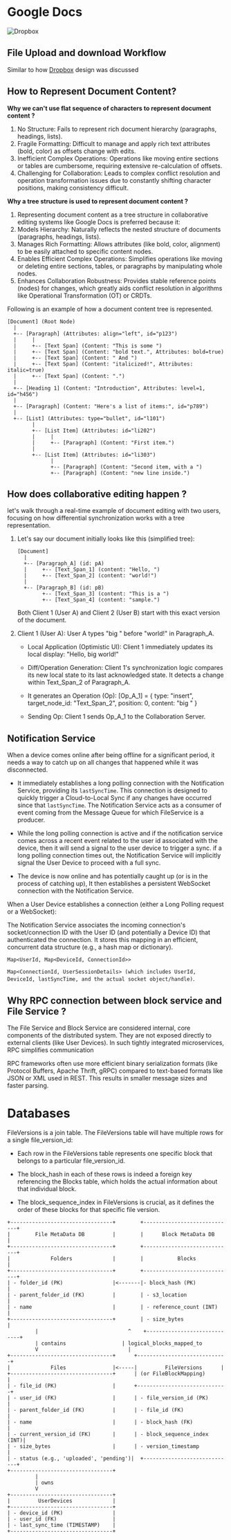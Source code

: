 # Google Docs

![Dropbox](dropbox.svg)

## File Upload and download Workflow

Similar to how [Dropbox](../dropbox/) design was discussed

## How to Represent Document Content?

**Why we can't use flat sequence of characters to represent document content ?**

1. No Structure: Fails to represent rich document hierarchy (paragraphs, headings, lists).
2. Fragile Formatting: Difficult to manage and apply rich text attributes (bold, color) as offsets change with edits.
3. Inefficient Complex Operations: Operations like moving entire sections or tables are cumbersome, requiring extensive re-calculation of offsets.
4. Challenging for Collaboration: Leads to complex conflict resolution and operation transformation issues due to constantly shifting character positions, making consistency difficult.

**Why a tree structure is used to represent document content ?**

1. Representing document content as a tree structure in collaborative editing systems like Google Docs is preferred because it:
2. Models Hierarchy: Naturally reflects the nested structure of documents (paragraphs, headings, lists).
3. Manages Rich Formatting: Allows attributes (like bold, color, alignment) to be easily attached to specific content nodes.
4. Enables Efficient Complex Operations: Simplifies operations like moving or deleting entire sections, tables, or paragraphs by manipulating whole nodes.
5. Enhances Collaboration Robustness: Provides stable reference points (nodes) for changes, which greatly aids conflict resolution in algorithms like Operational Transformation (OT) or CRDTs.

Following is an example of how a document content tree is represented.

```
[Document] (Root Node)
  |
  +-- [Paragraph] (Attributes: align="left", id="p123")
  |     |
  |     +-- [Text Span] (Content: "This is some ")
  |     +-- [Text Span] (Content: "bold text.", Attributes: bold=true)
  |     +-- [Text Span] (Content: " And ")
  |     +-- [Text Span] (Content: "italicized!", Attributes: italic=true)
  |     +-- [Text Span] (Content: ".")
  |
  +-- [Heading 1] (Content: "Introduction", Attributes: level=1, id="h456")
  |
  +-- [Paragraph] (Content: "Here's a list of items:", id="p789")
  |
  +-- [List] (Attributes: type="bullet", id="l101")
        |
        +-- [List Item] (Attributes: id="li202")
        |     |
        |     +-- [Paragraph] (Content: "First item.")
        |
        +-- [List Item] (Attributes: id="li303")
              |
              +-- [Paragraph] (Content: "Second item, with a ")
              +-- [Paragraph] (Content: "new line inside.")
```

## How does collaborative editing happen ?

let's walk through a real-time example of document editing with two users, focusing on how differential synchronization works with a tree representation.

1. Let's say our document initially looks like this (simplified tree):
	```
	[Document]
	  |
	  +-- [Paragraph_A] (id: pA)
	  |     +-- [Text_Span_1] (content: "Hello, ")
	  |     +-- [Text_Span_2] (content: "world!")
	  |
	  +-- [Paragraph_B] (id: pB)
			+-- [Text_Span_3] (content: "This is a ")
			+-- [Text_Span_4] (content: "sample.")
	```
	Both Client 1 (User A) and Client 2 (User B) start with this exact version of the document.

2. Client 1 (User A): User A types "big " before "world!" in Paragraph_A.

	* Local Application (Optimistic UI): Client 1 immediately updates its local display: "Hello, big world!"

	* Diff/Operation Generation: Client 1's synchronization logic compares its new local state to its last acknowledged state. It detects a change within Text_Span_2 of Paragraph_A.

	* It generates an Operation (Op): [Op_A_1] = { type: "insert", target_node_id: "Text_Span_2", position: 0, content: "big " }

	* Sending Op: Client 1 sends Op_A_1 to the Collaboration Server.

## Notification Service

When a device comes online after being offline for a significant period, it needs a way to catch up on all changes that happened while it was disconnected.

* It immediately establishes a long polling connection with the Notification Service, providing its `lastSyncTime`. This connection is designed to quickly trigger a Cloud-to-Local Sync if any changes have occurred since that `lastSyncTime`. The Notification Service acts as a consumer of event coming from the Message Queue for which FileService is a producer. 

* While the long polling connection is active and if the notification service comes across a recent event related to the user id associated with the device, then it will send a signal to the user device to trigger a sync. if a long polling connection times out, the Notification Service will implicitly signal the User Device to proceed with a full sync.

* The device is now online and has potentially caught up (or is in the process of catching up), It then establishes a persistent WebSocket connection with the Notification Service.

When a User Device establishes a connection (either a Long Polling request or a WebSocket):

The Notification Service associates the incoming connection's socket/connection ID with the User ID (and potentially a Device ID) that authenticated the connection.
It stores this mapping in an efficient, concurrent data structure (e.g., a hash map or dictionary).

`Map<UserId, Map<DeviceId, ConnectionId>>`

`Map<ConnectionId, UserSessionDetails> (which includes UserId, DeviceId, lastSyncTime, and the actual socket object/handle)`.


## Why RPC connection between block service and File Service ?

The File Service and Block Service are considered internal, core components of the distributed system. 
They are not exposed directly to external clients (like User Devices). 
In such tightly integrated microservices, RPC simplifies communication

RPC frameworks often use more efficient binary serialization formats (like Protocol Buffers, Apache Thrift, gRPC) 
compared to text-based formats like JSON or XML used in REST. This results in smaller message sizes and faster parsing.

# Databases

FileVersions is a join table. The FileVersions table will have multiple rows for a single file_version_id:

* Each row in the FileVersions table represents one specific block that belongs to a particular file_version_id.

* The block_hash in each of these rows is indeed a foreign key referencing the Blocks table, which holds the actual information about that individual block.

* The block_sequence_index in FileVersions is crucial, as it defines the order of these blocks for that specific file version.

```
+---------------------------------+        +-----------------------------+
|        File MetaData DB         |        |      Block MetaData DB      |
+---------------------------------+        +-----------------------------+
|             Folders             |        |           Blocks            |
+---------------------------------+        +-----------------------------+
| - folder_id (PK)                |<-------|- block_hash (PK)             |
| - parent_folder_id (FK)         |        | - s3_location               |
| - name                          |        | - reference_count (INT)     |
+---------------------------------+        | - size_bytes                |
         |                             ^    +-----------------------------+
         | contains                  | logical_blocks_mapped_to
         V                             |
+---------------------------------+      +-----------------------------+
|             Files               |<-----|         FileVersions      |
+---------------------------------+      | (or FileBlockMapping)       |
| - file_id (PK)                  |      +-----------------------------+
| - user_id (FK)                  |      | - file_version_id (PK)      |
| - parent_folder_id (FK)         |      | - file_id (FK)              |
| - name                          |      | - block_hash (FK)           |
| - current_version_id (FK)       |      | - block_sequence_index (INT)|
| - size_bytes                    |      | - version_timestamp         |
| - status (e.g., 'uploaded', 'pending')|  +-----------------------------+
+---------------------------------+
         |
         | owns
         V
+---------------------------------+
|         UserDevices             |
+---------------------------------+
| - device_id (PK)                |
| - user_id (FK)                  |
| - last_sync_time (TIMESTAMP)    |
+---------------------------------+
```